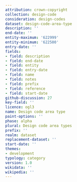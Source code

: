 ```yaml
---
attribution: crown-copyright
collection: design-code
consideration: design-codes
dataset: design-code-area-type
description: ''
end-date: ''
entity-maximum: '622999'
entity-minimum: '622500'
entry-date: ''
fields:
- field: description
- field: end-date
- field: entity
- field: entry-date
- field: name
- field: notes
- field: prefix
- field: reference
- field: start-date
github-discussion: 27
key-field: ''
licence: ogl3
name: Design code area type
paint-options: ''
phase: alpha
plural: Design code area types
prefix: ''
realm: dataset
replacement-dataset: ''
start-date: ''
themes:
- development
typology: category
version: 1.0
wikidata: ''
wikipedia: ''
---
```

